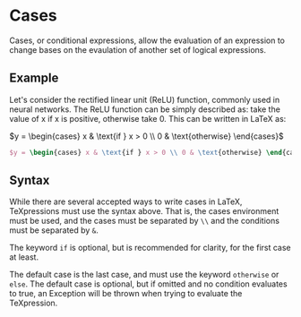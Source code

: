 # Cases

Cases, or conditional expressions, allow the evaluation of an expression to change bases on the evaulation of another set of logical expressions.

## Example

Let's consider the rectified linear unit (ReLU) function, commonly used in neural networks. The ReLU function can be simply described as: take the value of x if x is positive, otherwise take 0. This can be written in LaTeX as:

$y = \begin{cases} x & \text{if } x > 0 \\ 0 & \text{otherwise} \end{cases}$

```tex
$y = \begin{cases} x & \text{if } x > 0 \\ 0 & \text{otherwise} \end{cases}$
```

## Syntax

While there are several accepted ways to write cases in LaTeX, TeXpressions must use the syntax above. That is, the cases environment must be used, and the cases must be separated by `\\` and the conditions must be separated by `&`.

The keyword `if` is optional, but is recommended for clarity, for the first case at least.

The default case is the last case, and must use the keyword `otherwise` or `else`. The default case is optional, but if omitted and no condition evaluates to true, an Exception will be thrown when trying to evaluate the TeXpression.
